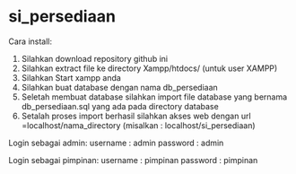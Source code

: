 # si_persediaan
Cara install:
1. Silahkan download repository github ini
2. Silahkan extract file ke directory Xampp/htdocs/ (untuk user XAMPP)
4. Silahkan Start xampp anda
5. Silahkan buat database dengan nama db_persediaan
6. Seletah membuat database silahkan import file database yang bernama db_persediaan.sql yang ada pada directory database
7. Setalah proses import berhasil silahkan akses web dengan url =localhost/nama_directory (misalkan : localhost/si_persediaan)

Login sebagai admin:
username : admin
password : admin

Login sebagai pimpinan:
username : pimpinan
password : pimpinan
